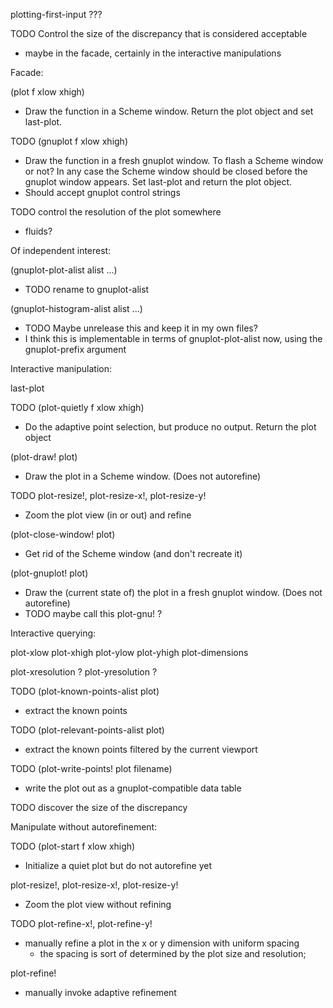 plotting-first-input ???

TODO Control the size of the discrepancy that is considered acceptable
- maybe in the facade, certainly in the interactive manipulations


Facade:

(plot f xlow xhigh)
- Draw the function in a Scheme window.  Return the plot object and set last-plot.

TODO (gnuplot f xlow xhigh)
- Draw the function in a fresh gnuplot window.  To flash a Scheme window
  or not?  In any case the Scheme window should be closed before the gnuplot
  window appears.  Set last-plot and return the plot object.
- Should accept gnuplot control strings

TODO control the resolution of the plot somewhere
- fluids?


Of independent interest:

(gnuplot-plot-alist alist ...)
- TODO rename to gnuplot-alist

(gnuplot-histogram-alist alist ...)
- TODO Maybe unrelease this and keep it in my own files?
- I think this is implementable in terms of gnuplot-plot-alist now,
  using the gnuplot-prefix argument


Interactive manipulation:

last-plot

TODO (plot-quietly f xlow xhigh)
- Do the adaptive point selection, but produce no output.  Return the
  plot object

(plot-draw! plot)
- Draw the plot in a Scheme window.  (Does not autorefine)

TODO plot-resize!, plot-resize-x!, plot-resize-y!
- Zoom the plot view (in or out) and refine

(plot-close-window! plot)
- Get rid of the Scheme window (and don't recreate it)

(plot-gnuplot! plot)
- Draw the (current state of) the plot in a fresh gnuplot window.  (Does not
  autorefine)
- TODO maybe call this plot-gnu! ?


Interactive querying:

plot-xlow plot-xhigh plot-ylow plot-yhigh plot-dimensions

plot-xresolution ? plot-yresolution ?

TODO (plot-known-points-alist plot)
- extract the known points

TODO (plot-relevant-points-alist plot)
- extract the known points filtered by the current viewport

TODO (plot-write-points! plot filename)
- write the plot out as a gnuplot-compatible data table

TODO discover the size of the discrepancy


Manipulate without autorefinement:

TODO (plot-start f xlow xhigh)
- Initialize a quiet plot but do not autorefine yet

plot-resize!, plot-resize-x!, plot-resize-y!
- Zoom the plot view without refining

TODO plot-refine-x!, plot-refine-y!
- manually refine a plot in the x or y dimension with uniform spacing
  - the spacing is sort of determined by the plot size and resolution;
    
plot-refine!
- manually invoke adaptive refinement
